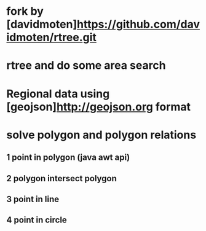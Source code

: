 # fork by [davidmoten]https://github.com/davidmoten/rtree.git 
# rtree and do some area search

# Regional data using [geojson]http://geojson.org format

# solve polygon and polygon relations 

## 1 point in polygon (java awt api)

## 2 polygon intersect polygon

## 3 point in line 

## 4 point in circle
